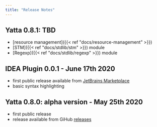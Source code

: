 ```yaml
---
title: "Release Notes"
---
```


## Yatta 0.8.1: TBD
* [resource management]({{< ref "docs/resource-management" >}})
* [STM]({{< ref "docs/stdlib/stm" >}}) module
* [Regexp]({{< ref "docs/stdlib/regexp" >}}) module

## IDEA Plugin 0.0.1 - June 17th 2020
* first public release available from [JetBrains Marketplace](https://plugins.jetbrains.com/plugin/14536-yatta-language)
* basic syntax highlighting

## Yatta 0.8.0: alpha version - May 25th 2020
* first public release
* release available from GiHub [releases](https://github.com/yatta-lang/yatta/releases/tag/0.8.0)

